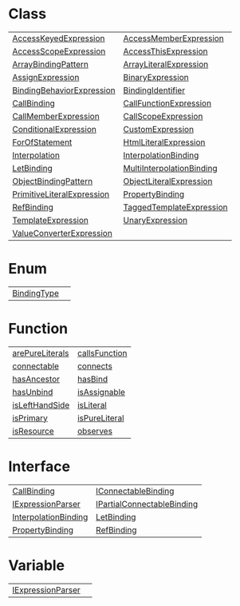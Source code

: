 # Class



|                                                                                                                                |                                                                                                                              |
| ------------------------------------------------------------------------------------------------------------------------------ | ---------------------------------------------------------------------------------------------------------------------------- |
| [AccessKeyedExpression](https://hamedfathi.gitbook.io/aurelia-2-doc-api/runtime/binding/class/accesskeyedexpression)           | [AccessMemberExpression](https://hamedfathi.gitbook.io/aurelia-2-doc-api/runtime/binding/class/accessmemberexpression)       |
| [AccessScopeExpression](https://hamedfathi.gitbook.io/aurelia-2-doc-api/runtime/binding/class/accessscopeexpression)           | [AccessThisExpression](https://hamedfathi.gitbook.io/aurelia-2-doc-api/runtime/binding/class/accessthisexpression)           |
| [ArrayBindingPattern](https://hamedfathi.gitbook.io/aurelia-2-doc-api/runtime/binding/class/arraybindingpattern)               | [ArrayLiteralExpression](https://hamedfathi.gitbook.io/aurelia-2-doc-api/runtime/binding/class/arrayliteralexpression)       |
| [AssignExpression](https://hamedfathi.gitbook.io/aurelia-2-doc-api/runtime/binding/class/assignexpression)                     | [BinaryExpression](https://hamedfathi.gitbook.io/aurelia-2-doc-api/runtime/binding/class/binaryexpression)                   |
| [BindingBehaviorExpression](https://hamedfathi.gitbook.io/aurelia-2-doc-api/runtime/binding/class/bindingbehaviorexpression)   | [BindingIdentifier](https://hamedfathi.gitbook.io/aurelia-2-doc-api/runtime/binding/class/bindingidentifier)                 |
| [CallBinding](https://hamedfathi.gitbook.io/aurelia-2-doc-api/runtime/binding/class/callbinding)                               | [CallFunctionExpression](https://hamedfathi.gitbook.io/aurelia-2-doc-api/runtime/binding/class/callfunctionexpression)       |
| [CallMemberExpression](https://hamedfathi.gitbook.io/aurelia-2-doc-api/runtime/binding/class/callmemberexpression)             | [CallScopeExpression](https://hamedfathi.gitbook.io/aurelia-2-doc-api/runtime/binding/class/callscopeexpression)             |
| [ConditionalExpression](https://hamedfathi.gitbook.io/aurelia-2-doc-api/runtime/binding/class/conditionalexpression)           | [CustomExpression](https://hamedfathi.gitbook.io/aurelia-2-doc-api/runtime/binding/class/customexpression)                   |
| [ForOfStatement](https://hamedfathi.gitbook.io/aurelia-2-doc-api/runtime/binding/class/forofstatement)                         | [HtmlLiteralExpression](https://hamedfathi.gitbook.io/aurelia-2-doc-api/runtime/binding/class/htmlliteralexpression)         |
| [Interpolation](https://hamedfathi.gitbook.io/aurelia-2-doc-api/runtime/binding/class/interpolation)                           | [InterpolationBinding](https://hamedfathi.gitbook.io/aurelia-2-doc-api/runtime/binding/class/interpolationbinding)           |
| [LetBinding](https://hamedfathi.gitbook.io/aurelia-2-doc-api/runtime/binding/class/letbinding)                                 | [MultiInterpolationBinding](https://hamedfathi.gitbook.io/aurelia-2-doc-api/runtime/binding/class/multiinterpolationbinding) |
| [ObjectBindingPattern](https://hamedfathi.gitbook.io/aurelia-2-doc-api/runtime/binding/class/objectbindingpattern)             | [ObjectLiteralExpression](https://hamedfathi.gitbook.io/aurelia-2-doc-api/runtime/binding/class/objectliteralexpression)     |
| [PrimitiveLiteralExpression](https://hamedfathi.gitbook.io/aurelia-2-doc-api/runtime/binding/class/primitiveliteralexpression) | [PropertyBinding](https://hamedfathi.gitbook.io/aurelia-2-doc-api/runtime/binding/class/propertybinding)                     |
| [RefBinding](https://hamedfathi.gitbook.io/aurelia-2-doc-api/runtime/binding/class/refbinding)                                 | [TaggedTemplateExpression](https://hamedfathi.gitbook.io/aurelia-2-doc-api/runtime/binding/class/taggedtemplateexpression)   |
| [TemplateExpression](https://hamedfathi.gitbook.io/aurelia-2-doc-api/runtime/binding/class/templateexpression)                 | [UnaryExpression](https://hamedfathi.gitbook.io/aurelia-2-doc-api/runtime/binding/class/unaryexpression)                     |
| [ValueConverterExpression](https://hamedfathi.gitbook.io/aurelia-2-doc-api/runtime/binding/class/valueconverterexpression)     |                                                                                                                              |



# Enum



|                                                                                                 |     |
| ----------------------------------------------------------------------------------------------- | --- |
| [BindingType](https://hamedfathi.gitbook.io/aurelia-2-doc-api/runtime/binding/enum/bindingtype) |     |



# Function



|                                                                                                             |                                                                                                         |
| ----------------------------------------------------------------------------------------------------------- | ------------------------------------------------------------------------------------------------------- |
| [arePureLiterals](https://hamedfathi.gitbook.io/aurelia-2-doc-api/runtime/binding/function/arepureliterals) | [callsFunction](https://hamedfathi.gitbook.io/aurelia-2-doc-api/runtime/binding/function/callsfunction) |
| [connectable](https://hamedfathi.gitbook.io/aurelia-2-doc-api/runtime/binding/function/connectable)         | [connects](https://hamedfathi.gitbook.io/aurelia-2-doc-api/runtime/binding/function/connects)           |
| [hasAncestor](https://hamedfathi.gitbook.io/aurelia-2-doc-api/runtime/binding/function/hasancestor)         | [hasBind](https://hamedfathi.gitbook.io/aurelia-2-doc-api/runtime/binding/function/hasbind)             |
| [hasUnbind](https://hamedfathi.gitbook.io/aurelia-2-doc-api/runtime/binding/function/hasunbind)             | [isAssignable](https://hamedfathi.gitbook.io/aurelia-2-doc-api/runtime/binding/function/isassignable)   |
| [isLeftHandSide](https://hamedfathi.gitbook.io/aurelia-2-doc-api/runtime/binding/function/islefthandside)   | [isLiteral](https://hamedfathi.gitbook.io/aurelia-2-doc-api/runtime/binding/function/isliteral)         |
| [isPrimary](https://hamedfathi.gitbook.io/aurelia-2-doc-api/runtime/binding/function/isprimary)             | [isPureLiteral](https://hamedfathi.gitbook.io/aurelia-2-doc-api/runtime/binding/function/ispureliteral) |
| [isResource](https://hamedfathi.gitbook.io/aurelia-2-doc-api/runtime/binding/function/isresource)           | [observes](https://hamedfathi.gitbook.io/aurelia-2-doc-api/runtime/binding/function/observes)           |



# Interface



|                                                                                                                        |                                                                                                                                    |
| ---------------------------------------------------------------------------------------------------------------------- | ---------------------------------------------------------------------------------------------------------------------------------- |
| [CallBinding](https://hamedfathi.gitbook.io/aurelia-2-doc-api/runtime/binding/interface/callbinding)                   | [IConnectableBinding](https://hamedfathi.gitbook.io/aurelia-2-doc-api/runtime/binding/interface/iconnectablebinding)               |
| [IExpressionParser](https://hamedfathi.gitbook.io/aurelia-2-doc-api/runtime/binding/interface/iexpressionparser)       | [IPartialConnectableBinding](https://hamedfathi.gitbook.io/aurelia-2-doc-api/runtime/binding/interface/ipartialconnectablebinding) |
| [InterpolationBinding](https://hamedfathi.gitbook.io/aurelia-2-doc-api/runtime/binding/interface/interpolationbinding) | [LetBinding](https://hamedfathi.gitbook.io/aurelia-2-doc-api/runtime/binding/interface/letbinding)                                 |
| [PropertyBinding](https://hamedfathi.gitbook.io/aurelia-2-doc-api/runtime/binding/interface/propertybinding)           | [RefBinding](https://hamedfathi.gitbook.io/aurelia-2-doc-api/runtime/binding/interface/refbinding)                                 |



# Variable



|                                                                                                                 |     |
| --------------------------------------------------------------------------------------------------------------- | --- |
| [IExpressionParser](https://hamedfathi.gitbook.io/aurelia-2-doc-api/runtime/binding/variable/iexpressionparser) |     |



